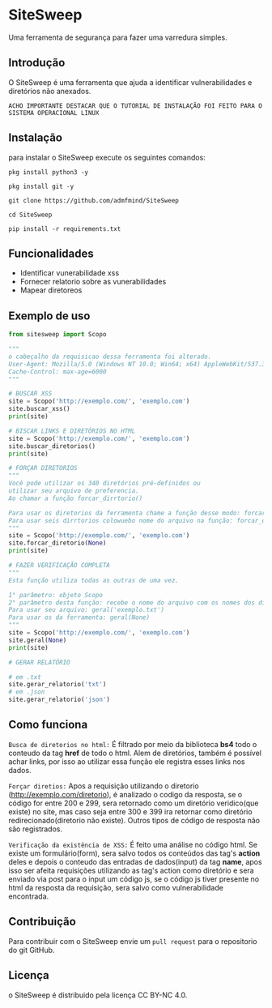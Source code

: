 # SiteSweep

Uma ferramenta de segurança para fazer uma varredura simples.

## Introdução
O SiteSweep é uma ferramenta que ajuda a identificar vulnerabilidades e diretórios não anexados.

`ACHO IMPORTANTE DESTACAR QUE O TUTORIAL DE INSTALAÇÃO FOI FEITO PARA O SISTEMA OPERACIONAL LINUX`

## Instalação
para instalar o SiteSweep execute os seguintes comandos:

```
pkg install python3 -y

pkg install git -y

git clone https://github.com/admfmind/SiteSweep

cd SiteSweep

pip install -r requirements.txt
```

## Funcionalidades
- Identificar vunerabilidade xss
- Fornecer relatorio sobre as vunerabilidades
- Mapear diretoreos

## Exemplo de uso
```py
from sitesweep import Scopo

"""
o cabeçalho da requisicao dessa ferramenta foi alterado.
User-Agent: Mozilla/5.0 (Windows NT 10.0; Win64; x64) AppleWebKit/537.36 (KHTML, like Gecko) Chrome/58.0.3029.110 Safari/537.3
Cache-Control: max-age=6000
"""

# BUSCAR XSS
site = Scopo('http://exemplo.com/', 'exemplo.com')
site.buscar_xss()
print(site)

# BISCAR LINKS E DIRETÓRIOS NO HTML
site = Scopo('http://exemplo.com/', 'exemplo.com')
site.buscar_diretorios()
print(site)

# FORÇAR DIRETORIOS
"""
Você pode utilizar os 340 diretórios pré-definidos ou
utilizar seu arquivo de preferencia.
Ao chamar a função forcar_dirrtorio()

Para usar os diretorios da ferramenta chame a função desse modo: forcar_dirrtorio(None)
Para usar seis dirrtorios colowuebo nome do arquivo na função: forcar_diretorio('exemplo.txt')
"""
site = Scopo('http://exemplo.com/', 'exemplo.com')
site.forcar_diretorio(None)
print(site)

# FAZER VERIFICAÇÃO COMPLETA
"""
Esta função utiliza todas as outras de uma vez.

1° parâmetro: objeto Scopo
2° parâmetro desta função: recebe o nome do arquivo com os nomes dos diretorios. ele deve receber esse nome como uma string, caso queira usar os diretórios da ferramenta, utilize como parametros o None
Para usar seu arquivo: geral('exemplo.txt')
Para usar os da ferramenta: geral(None)
"""
site = Scopo('http://exemplo.com/', 'exemplo.com')
site.geral(None)
print(site)

# GERAR RELATÓRIO

# em .txt
site.gerar_relatorio('txt')
# em .json
site.gerar_relatorio('json')

```

## Como funciona
`Busca de diretorios no html:` É filtrado por meio da biblioteca __bs4__ todo o conteudo da tag __href__ de todo o html. Alem de diretórios, também é possível achar links, por isso ao utilizar essa função ele registra esses links nos dados.

`Forçar diretios:` Apos a requisição utilizando o diretorio (http://exemplo.com/diretorio), é analizado o codigo da resposta, se o código for entre 200 e 299, sera retornado como um diretório veridico(que existe) no site, mas caso seja entre 300 e 399 ira retornar como diretório redirecionado(diretorio não existe). Outros tipos de código de resposta não são registrados.

`Verificação da existência de XSS:` É feito uma análise no código html. Se existe um formulário(form), sera salvo todos os conteúdos das tag's __action__ deles e depois o conteudo das entradas de dados(input) da tag __name__, apos isso ser afeita requisições utilizando as tag's action como diretório e sera enviado via post para o input um código js, se o código js tiver presente no html da resposta da requisição, sera salvo como vulnerabilidade encontrada.

## Contribuição
Para contribuir com o SiteSweep envie um `pull request` para o repositorio do git GitHub.

## Licença
o SiteSweep é distribuido pela licença CC BY-NC 4.0.

